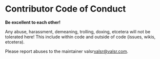 # Contributor Code of Conduct

**Be excellent to each other!**

Any abuse, harassment, demeaning, trolling, doxing, etcetera will not be tolerated here! This include within code and
outside of code (issues, wikis, etcetera).

Please report abuses to the maintainer valsr<valsr@valsr.com>.
